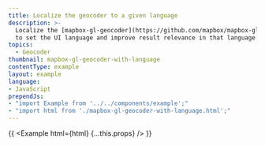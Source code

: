 ```yaml
---
title: Localize the geocoder to a given language
description: >-
  Localize the [mapbox-gl-geocoder](https://github.com/mapbox/mapbox-gl-geocoder)
  to set the UI language and improve result relevance in that language.
topics:
  - Geocoder
thumbnail: mapbox-gl-geocoder-with-language
contentType: example
layout: example
language:
- JavaScript
prependJs:
- "import Example from '../../components/example';"
- "import html from './mapbox-gl-geocoder-with-language.html';"
---
```


{{ <Example html={html} {...this.props} /> }}
